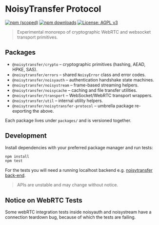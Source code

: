 # NoisyTransfer Protocol

[![npm (scoped)](https://img.shields.io/npm/v/@whitenoisesystems/errors?style=flat-square&color=cb3837)](https://www.npmjs.com/settings/noisytransfer/packages)
[![npm downloads](https://img.shields.io/npm/dm/@whitenoisesystems/errors?style=flat-square)](https://www.npmjs.com/settings/noisytransfer/packages)
[![License: AGPL v3](https://img.shields.io/badge/License-AGPL_v3-blue.svg?style=flat-square)](./LICENSE)

> Experimental monorepo of cryptographic WebRTC and websocket transport primitives.


## Packages

- `@noisytransfer/crypto` – cryptographic primitives (hashing, AEAD, HPKE, SAS).
- `@noisytransfer/errors` – shared `NoisyError` class and error codes.
- `@noisytransfer/noisyauth` – authentication handshake state machines.
- `@noisytransfer/noisystream` – frame-based streaming helpers.
- `@noisytransfer/noisycache` – caching and file transfer utilities.
- `@noisytransfer/transport` – WebSocket/WebRTC transport wrappers.
- `@noisytransfer/util` – internal utility helpers.
- `@noisytransfer/noisytransfer-protocol` – umbrella package re-exporting the above.

Each package lives under `packages/` and is versioned together.

## Development

Install dependencies with your preferred package manager and run tests:

```sh
npm install
npm test
```

For the tests you will need a running localhost backend e.g. [noisytransfer back-end](https://github.com/collapsinghierarchy/noisytransfer).

> APIs are unstable and may change without notice.

## Notice on WebRTC Tests
Some webRTC integration tests inside noisyauth and noisystream have a connection teardown bug, because of which the tests are failing.
